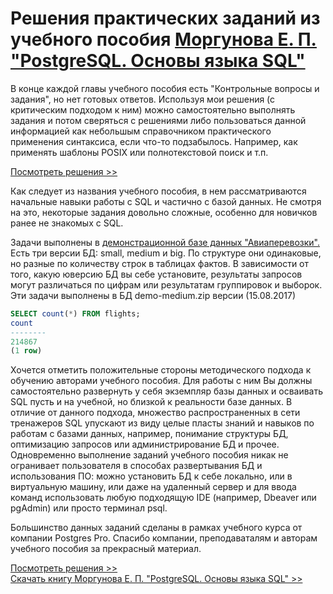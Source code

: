 # Решения практических заданий из учебного пособия [Моргунова Е. П. "PostgreSQL. Основы языка SQL"](https://postgrespro.ru/education/books/sqlprimer)

В конце каждой главы учебного пособия есть "Контрольные вопросы и задания", но нет готовых ответов. Используя мои решения (с критическим подходом к ним) можно самостоятельно выполнять задания и потом сверяться с решениями либо пользоваться данной информацией как небольшым справочником практического применения синтаксиса, если что-то подзабылось. Например, как применять шаблоны POSIX или полнотекстовой поиск и т.п.

[Посмотреть решения >>](https://github.com/rubussta/sql-basics-course/blob/main/sql-basics.md)

Как следует из названия учебного пособия, в нем рассматриваются начальные навыки работы с SQL и частично с базой данных. Не смотря на это, некоторые задания довольно сложные, особенно для новичков ранее не знакомых с SQL.

Задачи выполнены в [демонстрационной базе данных "Авиаперевозки".](https://postgrespro.ru/education/demodb) Есть три версии БД: small, medium и big. По структуре они одинаковые, но разные по количеству строк в таблицах фактов. В зависимости от того, какую юверсию БД вы себе установите, результаты запросов могут различаться по цифрам или результатам группировок и выборок. Эти задачи выполнены в БД demo-medium.zip версии (15.08.2017)

 ```sql
SELECT count(*) FROM flights;
 count
--------
 214867
(1 row)

```
Хочется отметить положительные стороны методического подхода к обучению авторами учебного пособия. Для работы с ним Вы должны самостоятельно развернуть у себя экземпляр базы данных и осваивать SQL пусть и на учебной, но близкой к реальности базе данных. В отличие от данного подхода, множество распространенных в сети тренажеров SQL упускают из виду целые пласты знаний и навыков по работам с базами данных, например, понимание структуры БД, оптимизацию запросов или администрирование БД и прочее. Одновременно выполнение заданий учебного пособия никак не огранивает пользователя в способах развертывания БД и использования ПО: можно установить БД к себе локально, или в виртуальную машину, или даже на удаленный сервер и для ввода команд использовать любую подходящую IDE (например, Dbeaver или pgAdmin) или просто терминал psql.

Большинство данных заданий сделаны в рамках учебного курса от компании Postgres Pro. Спасибо компании, преподаваталям и авторам учебного пособия за прекрасный материал.

[Посмотреть решения >>](https://github.com/rubussta/sql-basics-course/blob/main/sql-basics.md)  
[Скачать книгу Моргунова Е. П. "PostgreSQL. Основы языка SQL" >>](https://postgrespro.ru/education/books/sqlprimer)
